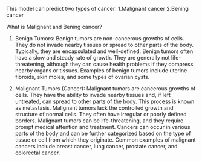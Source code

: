This model can predict two types of cancer:
  1.Malignant cancer
  2.Bening cancer

What is Malignant and Bening cancer?

1. Benign Tumors:
Benign tumors are non-cancerous growths of cells.
They do not invade nearby tissues or spread to other parts of the body.
Typically, they are encapsulated and well-defined.
Benign tumors often have a slow and steady rate of growth.
They are generally not life-threatening, although they can cause health problems if they compress nearby organs or tissues.
Examples of benign tumors include uterine fibroids, skin moles, and some types of ovarian cysts.

2. Malignant Tumors (Cancer):
Malignant tumors are cancerous growths of cells.
They have the ability to invade nearby tissues and, if left untreated, can spread to other parts of the body. This process is known as metastasis.
Malignant tumors lack the controlled growth and structure of normal cells.
They often have irregular or poorly defined borders.
Malignant tumors can be life-threatening, and they require prompt medical attention and treatment.
Cancers can occur in various parts of the body and can be further categorized based on the type of tissue or cell from which they originate. Common examples of malignant cancers include breast cancer, lung cancer, prostate cancer, and colorectal cancer.







